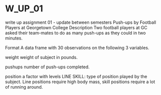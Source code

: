 # W_UP_01
write up assignment 01 - update between semesters
Push-ups by Football Players at Georgetown College
Description
Two football players at GC asked their team-mates to do as many push-ups as they could in two minutes.

Format
A data frame with 30 observations on the following 3 variables.

weight
weight of subject in pounds.

pushups
number of push-ups completed.

position
a factor with levels LINE SKILL: type of position played by the subject. Line positions require high body mass, skill positions require a lot of running around.
